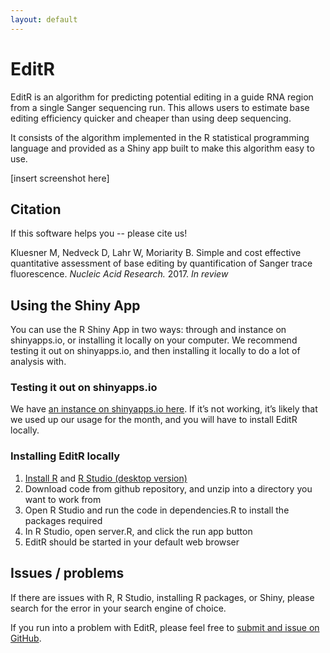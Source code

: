 ```yaml
---
layout: default
---
```


# EditR

EditR is an algorithm for predicting potential editing in a guide RNA region from a single Sanger sequencing run. This allows users to estimate base editing efficiency quicker and cheaper than using deep sequencing. 

  

It consists of the algorithm implemented in the R statistical programming language and provided as a Shiny app built to make this algorithm easy to use. 

  

[insert screenshot here] 

  

## Citation

  

If this software helps you -- please cite us!

  

Kluesner M, Nedveck D, Lahr W, Moriarity B. Simple and cost effective quantitative assessment of base editing by quantification of Sanger trace fluorescence. *Nucleic Acid Research.* 2017. *In review*

  

## Using the Shiny App

  

You can use the R Shiny App in two ways: through and instance on shinyapps.io, or installing it locally on your computer. We recommend testing it out on shinyapps.io, and then installing it locally to do a lot of analysis with.

  

### Testing it out on shinyapps.io

We have [an instance on shinyapps.io here](https://dnedveck.shinyapps.io/editr/). If it’s not working, it’s likely that we used up our usage for the month, and you will have to install EditR locally. 

  

### Installing EditR locally
 

1. [Install R](https://cran.r-project.org/) and [R Studio (desktop version)](https://www.rstudio.com/products/rstudio/download/#download) 
2. Download code from github repository, and unzip into a directory you want to work from 
3. Open R Studio and run the code in dependencies.R to install the packages required 
4. In R Studio, open server.R, and click the run app button 
5. EditR should be started in your default web browser

## Issues / problems

If there are issues with R, R Studio, installing R packages, or Shiny, please search for the error in your search engine of choice. 

If you run into a problem with EditR, please feel free to [submit and issue on GitHub](https://github.com/MoriarityLab/EditR/issues).
